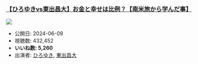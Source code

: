 ### [【ひろゆきvs東出昌大】お金と幸せは比例？【南米旅から学んだ事】](https://www.youtube.com/watch?v=qJ7KsxiwBno)
[![](https://img.youtube.com/vi/qJ7KsxiwBno/sddefault.jpg)](https://www.youtube.com/watch?v=qJ7KsxiwBno)
-   公開日: 2024-06-09
-   視聴数: 432,452
-   **いいね数: 5,260**
-   出演者: [ひろゆき](/rehacq_fan/people/ひろゆき "wikilink"), [東出昌大](/rehacq_fan/people/東出昌大 "wikilink")
